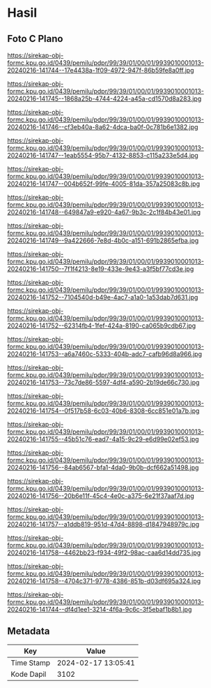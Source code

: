 # Hasil

## Foto C Plano

https://sirekap-obj-formc.kpu.go.id/0439/pemilu/pdpr/99/39/01/00/01/9939010001013-20240216-141744--17e4438a-1f09-4972-947f-86b59fe8a0ff.jpg

https://sirekap-obj-formc.kpu.go.id/0439/pemilu/pdpr/99/39/01/00/01/9939010001013-20240216-141745--1868a25b-4744-4224-a45a-cd1570d8a283.jpg

https://sirekap-obj-formc.kpu.go.id/0439/pemilu/pdpr/99/39/01/00/01/9939010001013-20240216-141746--cf3eb40a-8a62-4dca-ba0f-0c781b6e1382.jpg

https://sirekap-obj-formc.kpu.go.id/0439/pemilu/pdpr/99/39/01/00/01/9939010001013-20240216-141747--1eab5554-95b7-4132-8853-c115a233e5d4.jpg

https://sirekap-obj-formc.kpu.go.id/0439/pemilu/pdpr/99/39/01/00/01/9939010001013-20240216-141747--004b652f-99fe-4005-81da-357a25083c8b.jpg

https://sirekap-obj-formc.kpu.go.id/0439/pemilu/pdpr/99/39/01/00/01/9939010001013-20240216-141748--649847a9-e920-4a67-9b3c-2c1f84b43e01.jpg

https://sirekap-obj-formc.kpu.go.id/0439/pemilu/pdpr/99/39/01/00/01/9939010001013-20240216-141749--9a422666-7e8d-4b0c-a151-691b2865efba.jpg

https://sirekap-obj-formc.kpu.go.id/0439/pemilu/pdpr/99/39/01/00/01/9939010001013-20240216-141750--7f1f4213-8e19-433e-9e43-a3f5bf77cd3e.jpg

https://sirekap-obj-formc.kpu.go.id/0439/pemilu/pdpr/99/39/01/00/01/9939010001013-20240216-141752--7104540d-b49e-4ac7-a1a0-1a53dab7d631.jpg

https://sirekap-obj-formc.kpu.go.id/0439/pemilu/pdpr/99/39/01/00/01/9939010001013-20240216-141752--62314fb4-1fef-424a-8190-ca065b9cdb67.jpg

https://sirekap-obj-formc.kpu.go.id/0439/pemilu/pdpr/99/39/01/00/01/9939010001013-20240216-141753--a6a7460c-5333-404b-adc7-cafb96d8a966.jpg

https://sirekap-obj-formc.kpu.go.id/0439/pemilu/pdpr/99/39/01/00/01/9939010001013-20240216-141753--73c7de86-5597-4df4-a590-2b19de66c730.jpg

https://sirekap-obj-formc.kpu.go.id/0439/pemilu/pdpr/99/39/01/00/01/9939010001013-20240216-141754--0f517b58-6c03-40b6-8308-6cc851e01a7b.jpg

https://sirekap-obj-formc.kpu.go.id/0439/pemilu/pdpr/99/39/01/00/01/9939010001013-20240216-141755--45b51c76-ead7-4a15-9c29-e6d99e02ef53.jpg

https://sirekap-obj-formc.kpu.go.id/0439/pemilu/pdpr/99/39/01/00/01/9939010001013-20240216-141756--84ab6567-bfa1-4da0-9b0b-dcf662a51498.jpg

https://sirekap-obj-formc.kpu.go.id/0439/pemilu/pdpr/99/39/01/00/01/9939010001013-20240216-141756--20b6e11f-45c4-4e0c-a375-6e21f37aaf7d.jpg

https://sirekap-obj-formc.kpu.go.id/0439/pemilu/pdpr/99/39/01/00/01/9939010001013-20240216-141757--a1ddb819-951d-47d4-8898-d1847948979c.jpg

https://sirekap-obj-formc.kpu.go.id/0439/pemilu/pdpr/99/39/01/00/01/9939010001013-20240216-141758--4462bb23-f934-49f2-98ac-caa6d14dd735.jpg

https://sirekap-obj-formc.kpu.go.id/0439/pemilu/pdpr/99/39/01/00/01/9939010001013-20240216-141758--4704c371-9778-4386-851b-d03df695a324.jpg

https://sirekap-obj-formc.kpu.go.id/0439/pemilu/pdpr/99/39/01/00/01/9939010001013-20240216-141744--df4d1ee1-3214-4f6a-9c6c-3f5ebaf1b8b1.jpg


## Metadata

| Key        | Value               |
| ---------- | ------------------- |
| Time Stamp | 2024-02-17 13:05:41 |
| Kode Dapil | 3102                |



